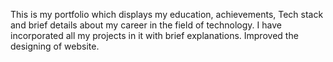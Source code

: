 This is my portfolio which displays my education, achievements, Tech stack and brief details about my career in the field of technology. 
I have incorporated all my projects in it with brief explanations. 
Improved the designing of website.

